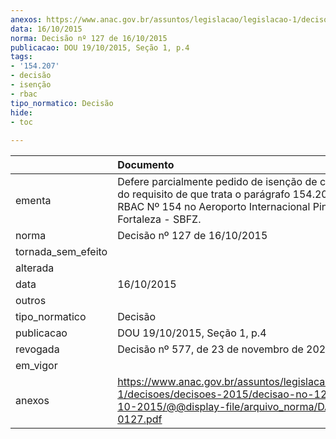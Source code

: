 ```yaml
---
anexos: https://www.anac.gov.br/assuntos/legislacao/legislacao-1/decisoes/decisoes-2015/decisao-no-127-de-16-10-2015/@@display-file/arquivo_norma/DA2015-0127.pdf
data: 16/10/2015
norma: Decisão nº 127 de 16/10/2015
publicacao: DOU 19/10/2015, Seção 1, p.4
tags:
- '154.207'
- decisão
- isenção
- rbac
tipo_normatico: Decisão
hide: 
- toc 
 
---
```


|                    | Documento                                                                                                                                                                           |
|:-------------------|:------------------------------------------------------------------------------------------------------------------------------------------------------------------------------------|
| ementa             | Defere parcialmente pedido de isenção de cumprimento do requisito de que trata o parágrafo 154.207(e)(1) do RBAC Nº 154 no Aeroporto Internacional Pinto Martins/ Fortaleza - SBFZ. |
| norma              | Decisão nº 127 de 16/10/2015                                                                                                                                                        |
| tornada_sem_efeito |                                                                                                                                                                                     |
| alterada           |                                                                                                                                                                                     |
| data               | 16/10/2015                                                                                                                                                                          |
| outros             |                                                                                                                                                                                     |
| tipo_normatico     | Decisão                                                                                                                                                                             |
| publicacao         | DOU 19/10/2015, Seção 1, p.4                                                                                                                                                        |
| revogada           | Decisão nº 577, de 23 de novembro de 2022.                                                                                                                                          |
| em_vigor           |                                                                                                                                                                                     |
| anexos             | https://www.anac.gov.br/assuntos/legislacao/legislacao-1/decisoes/decisoes-2015/decisao-no-127-de-16-10-2015/@@display-file/arquivo_norma/DA2015-0127.pdf                           |